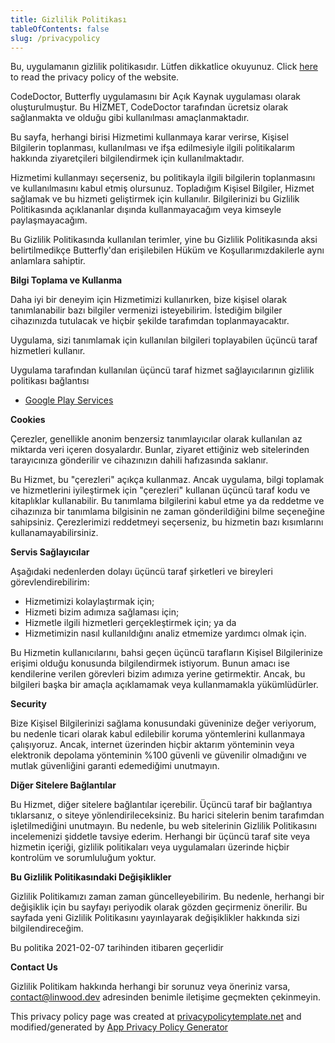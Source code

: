 ```yaml
---
title: Gizlilik Politikası
tableOfContents: false
slug: /privacypolicy
---
```


Bu, uygulamanın gizlilik politikasıdır. Lütfen dikkatlice okuyunuz.
Click [here](https://go.linwood.dev/privacypolicy) to read the privacy policy of the website.

CodeDoctor, Butterfly uygulamasını bir Açık Kaynak uygulaması olarak oluşturulmuştur. Bu HİZMET, CodeDoctor tarafından ücretsiz olarak sağlanmakta ve olduğu gibi kullanılması amaçlanmaktadır.

Bu sayfa, herhangi birisi Hizmetimi kullanmaya karar verirse, Kişisel Bilgilerin toplanması, kullanılması ve ifşa edilmesiyle ilgili politikalarım hakkında ziyaretçileri bilgilendirmek için kullanılmaktadır.

Hizmetimi kullanmayı seçerseniz, bu politikayla ilgili bilgilerin toplanmasını ve kullanılmasını kabul etmiş olursunuz. Topladığım Kişisel Bilgiler, Hizmet sağlamak ve bu hizmeti geliştirmek için kullanılır. Bilgilerinizi bu Gizlilik Politikasında açıklananlar dışında kullanmayacağım veya kimseyle paylaşmayacağım.

Bu Gizlilik Politikasında kullanılan terimler, yine bu Gizlilik Politikasında aksi belirtilmedikçe Butterfly'dan erişilebilen Hüküm ve Koşullarımızdakilerle aynı anlamlara sahiptir.

**Bilgi Toplama ve Kullanma**

Daha iyi bir deneyim için Hizmetimizi kullanırken, bize kişisel olarak tanımlanabilir bazı bilgiler vermenizi isteyebilirim. İstediğim bilgiler cihazınızda tutulacak ve hiçbir şekilde tarafımdan toplanmayacaktır.

Uygulama, sizi tanımlamak için kullanılan bilgileri toplayabilen üçüncü taraf hizmetleri kullanır.

Uygulama tarafından kullanılan üçüncü taraf hizmet sağlayıcılarının gizlilik politikası bağlantısı

- [Google Play Services](https://www.google.com/policies/privacy/)

**Cookies**

Çerezler, genellikle anonim benzersiz tanımlayıcılar olarak kullanılan az miktarda veri içeren dosyalardır. Bunlar, ziyaret ettiğiniz web sitelerinden tarayıcınıza gönderilir ve cihazınızın dahili hafızasında saklanır.

Bu Hizmet, bu "çerezleri" açıkça kullanmaz. Ancak uygulama, bilgi toplamak ve hizmetlerini iyileştirmek için "çerezleri" kullanan üçüncü taraf kodu ve kitaplıklar kullanabilir. Bu tanımlama bilgilerini kabul etme ya da reddetme ve cihazınıza bir tanımlama bilgisinin ne zaman gönderildiğini bilme seçeneğine sahipsiniz. Çerezlerimizi reddetmeyi seçerseniz, bu hizmetin bazı kısımlarını kullanamayabilirsiniz.

**Servis Sağlayıcılar**

Aşağıdaki nedenlerden dolayı üçüncü taraf şirketleri ve bireyleri görevlendirebilirim:

- Hizmetimizi kolaylaştırmak için;
- Hizmeti bizim adımıza sağlaması için;
- Hizmetle ilgili hizmetleri gerçekleştirmek için; ya da
- Hizmetimizin nasıl kullanıldığını analiz etmemize yardımcı olmak için.

Bu Hizmetin kullanıcılarını, bahsi geçen üçüncü tarafların Kişisel Bilgilerinize erişimi olduğu konusunda bilgilendirmek istiyorum. Bunun amacı ise kendilerine verilen görevleri bizim adımıza yerine getirmektir. Ancak, bu bilgileri başka bir amaçla açıklamamak veya kullanmamakla yükümlüdürler.

**Security**

Bize Kişisel Bilgilerinizi sağlama konusundaki güveninize değer veriyorum, bu nedenle ticari olarak kabul edilebilir koruma yöntemlerini kullanmaya çalışıyoruz. Ancak, internet üzerinden hiçbir aktarım yönteminin veya elektronik depolama yönteminin %100 güvenli ve güvenilir olmadığını ve mutlak güvenliğini garanti edemediğimi unutmayın.

**Diğer Sitelere Bağlantılar**

Bu Hizmet, diğer sitelere bağlantılar içerebilir. Üçüncü taraf bir bağlantıya tıklarsanız, o siteye yönlendirileceksiniz. Bu harici sitelerin benim tarafımdan işletilmediğini unutmayın. Bu nedenle, bu web sitelerinin Gizlilik Politikasını incelemenizi şiddetle tavsiye ederim. Herhangi bir üçüncü taraf site veya hizmetin içeriği, gizlilik politikaları veya uygulamaları üzerinde hiçbir kontrolüm ve sorumluluğum yoktur.

**Bu Gizlilik Politikasındaki Değişiklikler**

Gizlilik Politikamızı zaman zaman güncelleyebilirim. Bu nedenle, herhangi bir değişiklik için bu sayfayı periyodik olarak gözden geçirmeniz önerilir. Bu sayfada yeni Gizlilik Politikasını yayınlayarak değişiklikler hakkında sizi bilgilendireceğim.

Bu politika 2021-02-07 tarihinden itibaren geçerlidir

**Contact Us**

Gizlilik Politikam hakkında herhangi bir sorunuz veya öneriniz varsa, contact@linwood.dev adresinden benimle iletişime geçmekten çekinmeyin.

This privacy policy page was created at [privacypolicytemplate.net](https://privacypolicytemplate.net) and modified/generated
by [App Privacy Policy Generator](https://app-privacy-policy-generator.nisrulz.com/)
